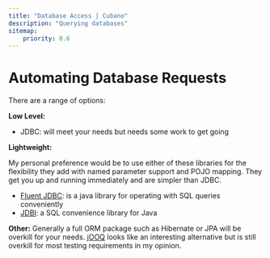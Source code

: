```yaml
---
title: "Database Access | Cubano"
description: "Querying databases"
sitemap:
    priority: 0.6
---
```


# Automating Database Requests
There are a range of options:

**Low Level:**
* JDBC: will meet your needs but needs some work to get going

**Lightweight:** 

My personal preference would be to use either of these libraries for the flexibility they add with named parameter support and POJO mapping.  They get you up and running immediately 
and are simpler than JDBC.

* <a href="http://zsoltherpai.github.io/fluent-jdbc/" target="_blank">Fluent JDBC</a>: is a java library for operating with SQL queries conveniently
* <a href="http://jdbi.org/" target="_blank">JDBI</a>: a SQL convenience library for Java

**Other:**
Generally a full ORM package such as Hibernate or JPA will be overkill for your needs.  <a href="http://www.jooq.org/" target="_blank">jOOQ</a> looks like an interesting alternative but is still overkill for most testing requirements in my opinion.  
